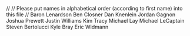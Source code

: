 //
// Please put names in alphabetical order (according to first name) into this file
//
Baron Lenardson
Ben Closner
Dan Knenlein
Jordan Gagnon
Joshua Prewett
Justin Williams
Kim Tracy
Michael Lay
Michael LeCaptain
Steven Bertolucci
Kyle Bray
Eric Widmann

